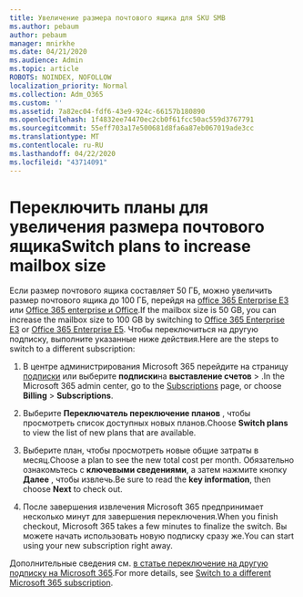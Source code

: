 ```yaml
---
title: Увеличение размера почтового ящика для SKU SMB
ms.author: pebaum
author: pebaum
manager: mnirkhe
ms.date: 04/21/2020
ms.audience: Admin
ms.topic: article
ROBOTS: NOINDEX, NOFOLLOW
localization_priority: Normal
ms.collection: Adm_O365
ms.custom: ''
ms.assetid: 7a82ec04-fdf6-43e9-924c-66157b180890
ms.openlocfilehash: 1f4832ee74470ec2cb0f61fcc50ac559d3767791
ms.sourcegitcommit: 55eff703a17e500681d8fa6a87eb067019ade3cc
ms.translationtype: MT
ms.contentlocale: ru-RU
ms.lasthandoff: 04/22/2020
ms.locfileid: "43714091"
---
```

# <a name="switch-plans-to-increase-mailbox-size"></a><span data-ttu-id="14586-102">Переключить планы для увеличения размера почтового ящика</span><span class="sxs-lookup"><span data-stu-id="14586-102">Switch plans to increase mailbox size</span></span>

<span data-ttu-id="14586-103">Если размер почтового ящика составляет 50 ГБ, можно увеличить размер почтового ящика до 100 ГБ, перейдя на [office 365 Enterprise E3](https://products.office.com/business/office-365-enterprise-e3-business-software) или [Office 365 enterprise и Office](https://products.office.com/business/office-365-enterprise-e5-business-software).</span><span class="sxs-lookup"><span data-stu-id="14586-103">If the mailbox size is 50 GB, you can increase the mailbox size to 100 GB by switching to [Office 365 Enterprise E3](https://products.office.com/business/office-365-enterprise-e3-business-software) or [Office 365 Enterprise E5](https://products.office.com/business/office-365-enterprise-e5-business-software).</span></span> <span data-ttu-id="14586-104">Чтобы переключиться на другую подписку, выполните указанные ниже действия.</span><span class="sxs-lookup"><span data-stu-id="14586-104">Here are the steps to switch to a different subscription:</span></span>
  
1. <span data-ttu-id="14586-105">В центре администрирования Microsoft 365 перейдите на страницу [подписки](https://go.microsoft.com/fwlink/p/?linkid=842054) или выберите **подписки**на **выставление счетов** \> .</span><span class="sxs-lookup"><span data-stu-id="14586-105">In the Microsoft 365 admin center, go to the [Subscriptions](https://go.microsoft.com/fwlink/p/?linkid=842054) page, or choose **Billing** \> **Subscriptions**.</span></span>
    
2. <span data-ttu-id="14586-106">Выберите **Переключатель переключение планов** , чтобы просмотреть список доступных новых планов.</span><span class="sxs-lookup"><span data-stu-id="14586-106">Choose **Switch plans** to view the list of new plans that are available.</span></span> 
    
3. <span data-ttu-id="14586-107">Выберите план, чтобы просмотреть новые общие затраты в месяц.</span><span class="sxs-lookup"><span data-stu-id="14586-107">Choose a plan to see the new total cost per month.</span></span> <span data-ttu-id="14586-108">Обязательно ознакомьтесь с **ключевыми сведениями**, а затем нажмите кнопку **Далее** , чтобы извлечь.</span><span class="sxs-lookup"><span data-stu-id="14586-108">Be sure to read the **key information**, then choose **Next** to check out.</span></span> 
    
4. <span data-ttu-id="14586-109">После завершения извлечения Microsoft 365 предпринимает несколько минут для завершения переключения.</span><span class="sxs-lookup"><span data-stu-id="14586-109">When you finish checkout, Microsoft 365 takes a few minutes to finalize the switch.</span></span> <span data-ttu-id="14586-110">Вы можете начать использовать новую подписку сразу же.</span><span class="sxs-lookup"><span data-stu-id="14586-110">You can start using your new subscription right away.</span></span>
    
<span data-ttu-id="14586-111">Дополнительные сведения см. [в статье переключение на другую подписку на Microsoft 365](https://docs.microsoft.com/office365/admin/subscriptions-and-billing/switch-to-a-different-plan).</span><span class="sxs-lookup"><span data-stu-id="14586-111">For more details, see [Switch to a different Microsoft 365 subscription](https://docs.microsoft.com/office365/admin/subscriptions-and-billing/switch-to-a-different-plan).</span></span>
  

